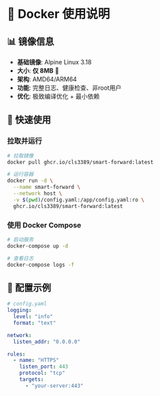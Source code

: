 # 🐳 Docker 使用说明

## 📊 镜像信息
- **基础镜像**: Alpine Linux 3.18
- **大小**: **仅 8MB** 🎯
- **架构**: AMD64/ARM64
- **功能**: 完整日志、健康检查、非root用户
- **优化**: 极致编译优化 + 最小依赖

## 🚀 快速使用

### 拉取并运行
```bash
# 拉取镜像
docker pull ghcr.io/cls3389/smart-forward:latest

# 运行容器
docker run -d \
  --name smart-forward \
  --network host \
  -v $(pwd)/config.yaml:/app/config.yaml:ro \
  ghcr.io/cls3389/smart-forward:latest
```

### 使用 Docker Compose
```bash
# 启动服务
docker-compose up -d

# 查看日志
docker-compose logs -f
```

## 📝 配置示例
```yaml
# config.yaml
logging:
  level: "info"
  format: "text"

network:
  listen_addr: "0.0.0.0"

rules:
  - name: "HTTPS"
    listen_port: 443
    protocol: "tcp"
    targets:
      - "your-server:443"
```
